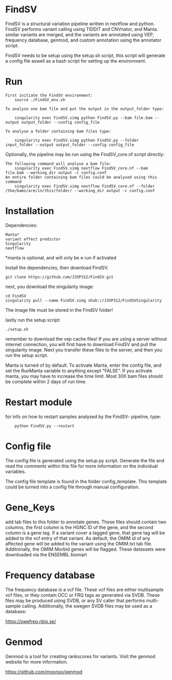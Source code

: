 FindSV
===========
FindSV is a structural variation pipeline written in nextflow and python. FindSV performs variant calling using TIDDIT and CNVnator, and Manta.
similar variants are merged, and the variants are annotated using VEP, frequency database, genmod, and custom annotation using the annotator script.

FindSV needs to be setup using the setup.sh script, this script will generate a config file aswell as a bash script for setting up the environment.

Run
===

    First initiate the FindSV environment:
        source ./FindSV_env.sh
        
    To analyse one bam file and put the output in the output_folder type:

        singularity exec FindSV.simg python FindSV.py --bam file.bam --output output_folder --config config_file

    To analyse a folder containing bam files type:

        singularity exec FindSV.simg python FindSV.py --folder input_folder --output output_folder --config config_file

Optionally, the pipeline may be run using the FindSV_core.nf script directly:
	
	The following command will analyse a bam file:
		singularity exec FindSV.simg nextflow FindSV_core.nf --bam file.bam --working_dir output -c config.conf
	An entire folder containing bam files could be analysed using this command
	    singularity exec FindSV.simg nextflow FindSV_core.nf --folder /the/bams/are/in/this/folder/ --working_dir output -c config.conf
	
		
Installation
============
Dependencies:

    Manta*
    variant effect predictor
    Singularity
    nextflow

*manta is optional, and will only be e run if activated

Install the dependencies, then download FindSV. 

    git clone https://github.com/J35P312/FindSV.git


next, you download the singularity image:

    cd FindSV
    singularity pull --name FindSV.simg shub://J35P312/FindSVSingularity

The image file  must  be stored in the FindSV folder!

lastly run the setup script:

    ./setup.sh

remember to download the vep cache files!
If you are using a server without internet connection, you will first have to download FindSV and pull the singularity image. 
Next you transfer these files to the server, and then you run the setup script.

Manta is turned of by default. To activate Manta, enter the config file, and set the  RunManta variable to anything except "FALSE". 
If you activate manta, you may have to increase the time limit. Most 30X bam files should be complete within 2 days of run time.

Restart module
============
for info on how to restart samples analysed by the FindSV- pipeline, type:

        python FindSV.py --restart

Config file
=========
The config file is generated using the setup.py script. Generate the file and read the comments within 
this file for more information on the individual variables.

The config file template is found in the folder config_template. This template could be turned into a config file through manual configuration.

Gene_Keys
==========

add tab files to this folder to annotate genes.
These files should contain two columns, the first column is the HGNC ID of the  gene, and the second column is a gene tag.
If a variant cover a tagged gene, that gene tag will be added to the vcf entry of that variant. As default, the OMIM id of any
affected gene will be added to the variant using the OMIM.txt tab file. Additionally, the OMIM Morbid genes will be flagged. These datassets were downloaded via the ENSEMBL biomart

Frequency database
==========
The frequency database is a vcf file. These vcf files are either multisample vcf files, or they contain OCC or FRQ tags as generated via SVDB. These files may be produced using SVDB, or any SV caller that performs multi-sample calling.
Additionally, the swegen SVDB files may be used as a database:

https://swefreq.nbis.se/

Genmod
========
Genmod is a tool for creating rankscores for variants. Visit the genmod website for more information.

https://github.com/moonso/genmod



